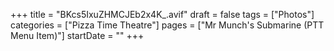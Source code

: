 +++
title = "BKcs5IxuZHMCJEb2x4K_.avif"
draft = false
tags = ["Photos"]
categories = ["Pizza Time Theatre"]
pages = ["Mr Munch's Submarine (PTT Menu Item)"]
startDate = ""
+++
